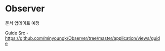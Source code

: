 # Observer
문서 업데이트 예정

Guide Src - https://github.com/minyoungk/Observer/tree/master/application/views/guide
